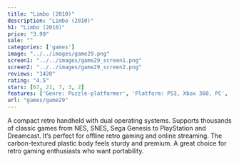 ```yaml
---
title: "Limbo (2010)"
description: "Limbo (2010)"
h1: "Limbo (2010)"
price: "3.99"
sale: ""
categories: ['games']
image: "../../images/game29.png"
screen1: "../../images/game29_screen1.png"
screen2: "../../images/game29_screen2.png"
reviews: "1420"
rating: "4.5"
stars: [67, 21, 7, 3, 2]
features: ['Genre: Puzzle-platformer', 'Platform: PS3, Xbox 360, PC', 'Developer: Playdead', 'Mode: Single-player']
url: "games/game29"
---
```

A compact retro handheld with dual operating systems. Supports thousands of classic games from NES, SNES, Sega Genesis to PlayStation and Dreamcast.
It’s perfect for offline retro gaming and online streaming. The carbon-textured plastic body feels sturdy and premium. A great choice for retro gaming enthusiasts who want portability.
